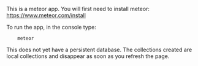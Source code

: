This is a meteor app. You will first need to install meteor: https://www.meteor.com/install  

To run the app, in the console type:  

        meteor  

This does not yet have a persistent database. The collections created are local collections and disappear as soon as you refresh the page. 